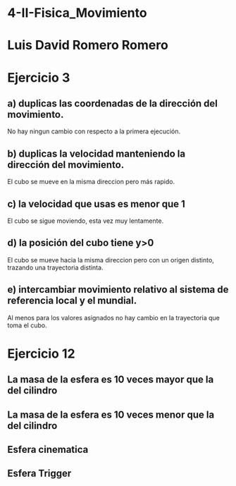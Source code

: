 # 4-II-Fisica_Movimiento
# Luis David Romero Romero

# Ejercicio 3
## a) duplicas las coordenadas de la dirección del movimiento.
No hay ningun cambio con respecto a la primera ejecución.
## b) duplicas la velocidad manteniendo la dirección del movimiento.
El cubo se mueve en la misma direccion pero más rapido.
## c) la velocidad que usas es menor que 1
El cubo se sigue moviendo, esta vez muy lentamente.
## d) la posición del cubo tiene y>0
El cubo se mueve hacia la misma direccion pero con un origen distinto, trazando una trayectoria distinta.
## e) intercambiar movimiento relativo al sistema de referencia local y el mundial.
Al menos para los valores asignados no hay cambio en la trayectoria que toma el cubo.

# Ejercicio 12
## La masa de la esfera es 10 veces mayor que la del cilindro

## La masa de la esfera es 10 veces menor que la del cilindro

## Esfera cinematica

## Esfera Trigger
